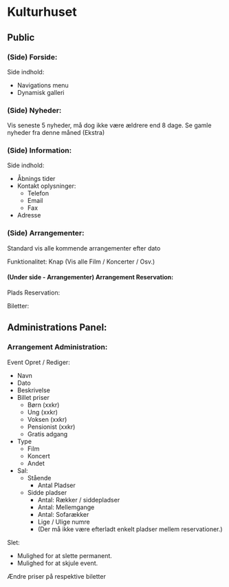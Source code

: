 # Kulturhuset

## Public 

### (Side) Forside:
Side indhold:
 - Navigations menu
 - Dynamisk galleri

### (Side) Nyheder:
Vis seneste 5 nyheder, må dog ikke være ældrere end 8 dage.
Se gamle nyheder fra denne måned (Ekstra)

### (Side) Information:
Side indhold:
 - Åbnings tider
 - Kontakt oplysninger:
    - Telefon
    - Email
    - Fax
 - Adresse


### (Side) Arrangementer:
Standard vis alle kommende arrangementer efter dato

Funktionalitet:
Knap (Vis alle Film / Koncerter / Osv.)


#### (Under side - Arrangementer) Arrangement Reservation:

Plads Reservation:


Biletter:

## Administrations Panel:

### Arrangement Administration:
Event 
Opret / Rediger:
 - Navn
 - Dato
 - Beskrivelse
 - Billet priser
    - Børn    (xxkr)
    - Ung     (xxkr)
    - Voksen  (xxkr)
    - Pensionist  (xxkr)
    - Gratis adgang
 - Type
    - Film
    - Koncert
    - Andet
 - Sal:
    - Stående
        - Antal Pladser
    - Sidde pladser
        - Antal: Rækker / siddepladser
        - Antal: Mellemgange
        - Antal: Sofarækker
        - Lige / Ulige numre
        - (Der må ikke være efterladt enkelt pladser mellem reservationer.)

Slet: 
 - Mulighed for at slette permanent.
 - Mulighed for at skjule event.


Ændre priser på respektive biletter